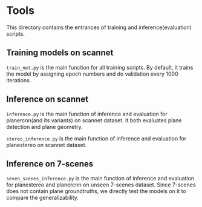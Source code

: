 # Tools

This directory contains the entrances of training and inference(evaluation) scripts.

## Training models on scannet

`train_net.py` is the main function for all training scripts. By default, it trains the model by assigning epoch numbers and do validation every 1000 iterations.

## Inference on scannet

`inference.py` is the main function of inference and evaluation for planercnn(and its variants) on scannet dataset. It both evaluates plane detection and plane geometry.

`stereo_inference.py` is the main function of inference and evaluation for planestereo on scannet dataset.

## Inference on 7-scenes

`seven_scenes_inference.py` is the main function of inference and evaluation for planestereo and planercnn on unseen 7-scenes dataset. Since 7-scenes does not contain plane groundtruths, we directly test the models on it to compare the generalizability.
